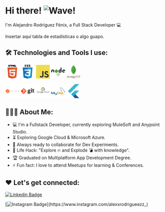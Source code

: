 # Hi there! <img src="https://user-images.githubusercontent.com/42378118/110234147-e3259600-7f4e-11eb-95be-0c4047144dea.gif" alt="Wave!" width="30" height="30">

I'm Alejandro Rodríguez Fénix, a Full Stack Developer 💻

<!-- ![coding](https://camo.githubusercontent.com/5352b6b2b973a416adb9f788796e6e861e6ff286d2d83780df8ef7d90d4ca349/68747470733a2f2f6d656469612e67697068792e636f6d2f6d656469612f53576f536b4e36447854737a71494b4571762f67697068792e676966) --> Insertar aquí tabla de estadísticas o algo guapo.

## 🛠️ Technologies and Tools I use:

<img src="https://raw.githubusercontent.com/devicons/devicon/master/icons/html5/html5-original-wordmark.svg" width="45" height="45"> <img src="https://raw.githubusercontent.com/devicons/devicon/master/icons/css3/css3-original-wordmark.svg" width="45" height="45">  <img src="https://raw.githubusercontent.com/devicons/devicon/master/icons/javascript/javascript-original.svg" width="45" height="45"> <img src="https://raw.githubusercontent.com/devicons/devicon/master/icons/nodejs/nodejs-original-wordmark.svg" width="45" height="45">  <img src="https://raw.githubusercontent.com/devicons/devicon/master/icons/mongodb/mongodb-original-wordmark.svg" width="45" height="45"> 

<img src="https://raw.githubusercontent.com/devicons/devicon/master/icons/postman/postman-original-wordmark.svg" width="45" height="45"> <img src="https://raw.githubusercontent.com/devicons/devicon/master/icons/git/git-original-wordmark.svg" width="45" height="45"> <img src="https://raw.githubusercontent.com/devicons/devicon/master/icons/googlecloud/googlecloud-original-wordmark.svg" width="45" height="45"> <img src="https://raw.githubusercontent.com/devicons/devicon/master/icons/mysql/mysql-original-wordmark.svg" width="45" height="45"> <img src="https://raw.githubusercontent.com/devicons/devicon/master/icons/flutter/flutter-original.svg" width="45" height="45"> 
<!--   <img src="https://raw.githubusercontent.com/devicons/devicon/master/icons/laravel/laravel-plain-wordmark.svg" width="45" height="45">   -->


## 👨🏻‍💻 About Me:
- 💻 I'm a Fullstack Developer, currently exploring MuleSoft and Anypoint Studio.
- ⏳ Exploring Google Cloud & Microsoft Azure.
- 🚀 Always ready to collaborate for Dev Experiments.
- 🎯 Life Hack: "Explore 🔥 and Explode 💣 with knowledge".
- 🏆 Graduated on Multiplatform App Development Degree.
- ⚡ Fun fact: I love to attend Meetups for learning & Conferences.

## ❤️ Let's get connected:
[![Linkedin Badge](https://img.shields.io/badge/-LinkedIn-blue?style=flat-square&logo=Linkedin&logoColor=white&link=https://www.linkedin.com/in/alejandro-rodriguez-fenix-09861a297/)]([https://www.linkedin.com/in/alejandro-rodríguez-fénix/](https://www.linkedin.com/in/alejandro-rodriguez-fenix-09861a297/))
<!-- [![Twitter Badge](https://img.shields.io/badge/-Twitter-1DA1F2?style=flat-square&logo=Twitter&logoColor=white&link=https://twitter.com/alejandrofenix)](https://twitter.com/alejandrofenix) -->
<!-- [![Facebook Badge](https://img.shields.io/badge/-Facebook-4267B2?style=flat-square&logo=Facebook&logoColor=white&link=https://www.facebook.com/alejandro.rodriguezfenix)](https://www.facebook.com/alejandro.rodriguezfenix) --> 
[![Instagram Badge](https://img.shields.io/badge/-Instagram-E4405F?style=flat-square&logo=Instagram&logoColor=white&link=https://www.instagram.com/alexxrodrigueezz_)](https://www.instagram.com/alexxrodrigueezz_)
